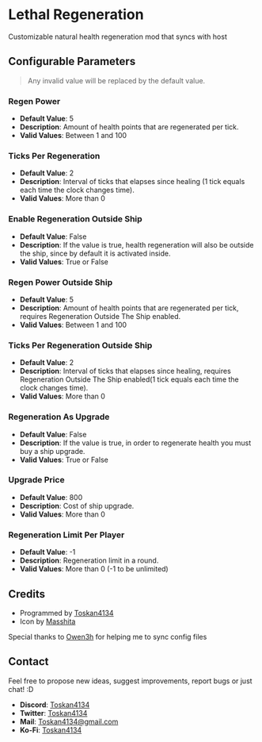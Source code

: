 # Lethal Regeneration

Customizable natural health regeneration mod that syncs with host

## Configurable Parameters

> Any invalid value will be replaced by the default value.

### Regen Power

-   **Default Value**: 5
-   **Description**: Amount of health points that are regenerated per tick.
-   **Valid Values**: Between 1 and 100

### Ticks Per Regeneration

-   **Default Value**: 2
-   **Description**: Interval of ticks that elapses since healing (1 tick equals each time the clock changes time).
-   **Valid Values**: More than 0

### Enable Regeneration Outside Ship

-   **Default Value**: False
-   **Description**: If the value is true, health regeneration will also be outside the ship, since by default it is activated inside.
-   **Valid Values**: True or False

### Regen Power Outside Ship

-   **Default Value**: 5
-   **Description**: Amount of health points that are regenerated per tick, requires Regeneration Outside The Ship enabled.
-   **Valid Values**: Between 1 and 100

### Ticks Per Regeneration Outside Ship

-   **Default Value**: 2
-   **Description**: Interval of ticks that elapses since healing, requires Regeneration Outside The Ship enabled(1 tick equals each time the clock changes time).
-   **Valid Values**: More than 0

### Regeneration As Upgrade

-   **Default Value**: False
-   **Description**: If the value is true, in order to regenerate health you must buy a ship upgrade.
-   **Valid Values**: True or False

### Upgrade Price

-   **Default Value**: 800
-   **Description**: Cost of ship upgrade.
-   **Valid Values**: More than 0

### Regeneration Limit Per Player

-   **Default Value**: -1
-   **Description**: Regeneration limit in a round.
-   **Valid Values**: More than 0 (-1 to be unlimited)

## Credits

-   Programmed by [Toskan4134](https://discordapp.com/users/356817504330448906)
-   Icon by [Masshita](https://discordapp.com/users/680514575992356916)

Special thanks to [Owen3h](https://discordapp.com/users/263377802647175170) for helping me to sync config files

## Contact

Feel free to propose new ideas, suggest improvements, report bugs or just chat! :D

-   **Discord**: [Toskan4134](https://discordlookup.com/user/356817504330448906)
-   **Twitter**: [Toskan4134](https://twitter.com/Toskan4134)
-   **Mail**: [Toskan4134@gmail.com](mailto:toskan4134@gmail.com)
-   **Ko-Fi**: [Toskan4134](https://ko-fi.com/toskan4134)
